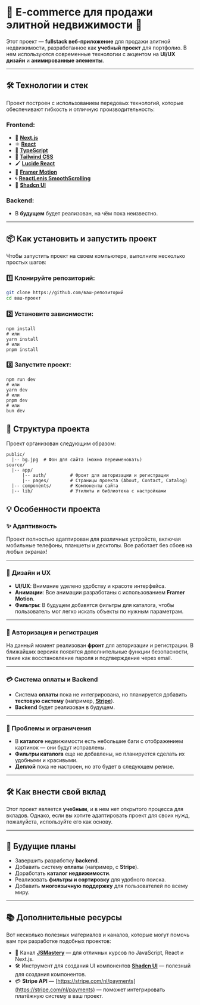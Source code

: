 # 🌟 **E-commerce для продажи элитной недвижимости** 🏡

Этот проект — **fullstack веб-приложение** для продажи элитной недвижимости, разработанное как **учебный проект** для портфолио. В нем используются современные технологии с акцентом на **UI/UX дизайн** и **анимированные элементы**.

---

## 🛠️ **Технологии и стек**

Проект построен с использованием передовых технологий, которые обеспечивают гибкость и отличную производительность:

### **Frontend**:

- 🚀 [**Next.js**](https://nextjs.org/)
- ⚛️ [**React**](https://reactjs.org/)
- 📝 [**TypeScript**](https://www.typescriptlang.org/)
- 🎨 [**Tailwind CSS**](https://tailwindcss.com/)
- 🖌️ [**Lucide React**](https://lucide.dev/)
- 🏃 [**Framer Motion**](https://www.framer.com/motion/)
- 🌀 [**ReactLenis SmoothScrolling**](https://www.npmjs.com/package/@studio-freight/lenis)
- 🌈 [**Shadcn UI**](https://ui.shadcn.com/)

### **Backend**:

- В **будущем** будет реализован, на чём пока неизвестно.

---

## 📦 **Как установить и запустить проект**

Чтобы запустить проект на своем компьютере, выполните несколько простых шагов:

### 1️⃣ Клонируйте репозиторий:

```bash
git clone https://github.com/ваш-репозиторий
cd ваш-проект
```

### 2️⃣ Установите зависимости:

```
npm install
# или
yarn install
# или
pnpm install

```

### 3️⃣ Запустите проект:

```
npm run dev
# или
yarn dev
# или
pnpm dev
# или
bun dev
```

## 📂 **Структура проекта**

Проект организован следующим образом:

```
public/
  |-- bg.jpg  # Фон для сайта (можно переименовать)
source/
  |-- app/
      |-- auth/         # Фронт для авторизации и регистрации
      |-- pages/        # Страницы проекта (About, Contact, Catalog)
  |-- components/       # Компоненты сайта
  |-- lib/              # Утилиты и библиотека с настройками

```

## 💡 **Особенности проекта**

### **✨ Адаптивность**

Проект полностью адаптирован для различных устройств, включая мобильные телефоны, планшеты и десктопы. Все работает без сбоев на любых экранах!

---

### **🎨 Дизайн и UX**

- **UI/UX**: Внимание уделено удобству и красоте интерфейса.
- **Анимации**: Все анимации разработаны с использованием **Framer Motion**.
- **Фильтры**: В будущем добавятся фильтры для каталога, чтобы пользователь мог легко искать объекты по нужным параметрам.

---

### **🔐 Авторизация и регистрация**

На данный момент реализован **фронт** для авторизации и регистрации. В ближайших версиях появятся дополнительные функции безопасности, такие как восстановление пароля и подтверждение через email.

---

### **💳 Система оплаты и Backend**

- Система **оплаты** пока не интегрирована, но планируется добавить **тестовую систему** (например, [**Stripe**](https://stripe.com/nl/payments)).
- **Backend** будет реализован в будущем.

---

### **🐞 Проблемы и ограничения**

- В **каталоге** недвижимости есть небольшие баги с отображением картинок — они будут исправлены.
- **Фильтры каталога** еще не добавлены, но планируется сделать их удобными и красивыми.
- **Деплой** пока не настроен, но это будет в следующем релизе.

---

## 🛠️ **Как внести свой вклад**

Этот проект является **учебным**, и в нем нет открытого процесса для вкладов. Однако, если вы хотите адаптировать проект для своих нужд, пожалуйста, используйте его как основу.

---

## 🚀 **Будущие планы**

- Завершить разработку **backend**.
- Добавить систему **оплаты** (например, с **Stripe**).
- Доработать **каталог недвижимости**.
- Реализовать **фильтры и сортировку** для удобного поиска.
- Добавить **многоязычную поддержку** для пользователей по всему миру.

---

## 📚 **Дополнительные ресурсы**

Вот несколько полезных материалов и каналов, которые могут помочь вам при разработке подобных проектов:

- 🎥 Канал [**JSMastery**](https://www.youtube.com/@javascriptmastery) — для отличных курсов по JavaScript, React и Next.js.
- 🛠️ Инструмент для создания UI компонентов [**Shadcn UI**](https://ui.shadcn.com/) — полезный для создания компонентов.
- 💳 **Stripe API** — [https://stripe.com/nl/payments](https://stripe.com/nl/payments) — поможет интегрировать платёжную систему в ваш проект.
